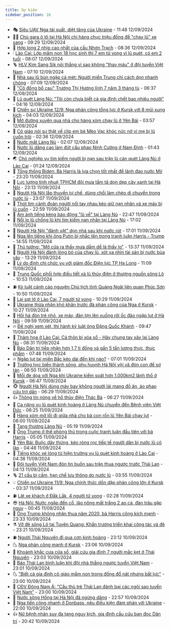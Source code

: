 ```yaml
---
title: Sự kiện
sidebar_position: 16
---
```


<!-- dantri-su-kien:START -->
- 🎭 [Siêu UAV Nga tái xuất, diệt tăng của Ukraine](https://dantri.com.vn/the-gioi/sieu-uav-nga-tai-xuat-diet-tang-cua-ukraine-20240910150742513.htm) - 11:48 12/09/2024
- 👨‍🏫 [Chủ gara ô tô tại Hà Nội chi hàng chục triệu đồng để &quot;chạy lũ&quot; xe sang](https://dantri.com.vn/o-to-xe-may/chu-gara-o-to-tai-ha-noi-chi-hang-chuc-trieu-dong-de-chay-lu-xe-sang-20240912161632932.htm) - 09:29 12/09/2024
- 🌮 [Hợp long 2 nhịp cao nhất của cầu Nhơn Trạch](https://dantri.com.vn/xa-hoi/hop-long-2-nhip-cao-nhat-cua-cau-nhon-trach-20240912121111791.htm) - 08:36 12/09/2024
- 🕯 [Lào Cai: Lớp mầm non 18 học sinh thì 7 em tử vong vì lũ quét, có em 2 tuổi](https://dantri.com.vn/giao-duc/lao-cai-lop-mam-non-18-hoc-sinh-thi-7-em-tu-vong-vi-lu-quet-co-em-2-tuoi-20240912150030318.htm) - 08:07 12/09/2024
- 🪜 [HLV Kim Sang Sik nói thẳng vì sao không &quot;thay máu&quot; ở đội tuyển Việt Nam](https://dantri.com.vn/the-thao/hlv-kim-sang-sik-noi-thang-vi-sao-khong-thay-mau-o-doi-tuyen-viet-nam-20240912135037750.htm) - 07:10 12/09/2024
- 🐘 [Nhà sau lũ bùn ngập cả mét: Người miền Trung chỉ cách dọn nhanh chóng](https://dantri.com.vn/doi-song/nha-sau-lu-bun-ngap-ca-met-nguoi-mien-trung-chi-cach-don-nhanh-chong-20240912133622206.htm) - 07:09 12/09/2024
- 🤔 [&quot;Cô đồng bổ cau&quot; Trương Thị Hương lĩnh 7 năm 3 tháng tù](https://dantri.com.vn/phap-luat/co-dong-bo-cau-truong-thi-huong-linh-7-nam-3-thang-tu-20240912132901408.htm) - 06:37 12/09/2024
- 🧠 [Lũ quét Làng Nủ: &quot;Tôi còn chưa biết cả gia đình chết bao nhiêu người&quot;](https://dantri.com.vn/xa-hoi/lu-quet-lang-nu-toi-con-chua-biet-ca-gia-dinh-chet-bao-nhieu-nguoi-20240912105426673.htm) - 04:16 12/09/2024
- 📝 [Chiến sự Ukraine 12/9: Nga phản công tổng lực ở Kursk với 8 mũi xung kích](https://dantri.com.vn/the-gioi/chien-su-ukraine-129-nga-phan-cong-tong-luc-o-kursk-voi-8-mui-xung-kich-20240912103823162.htm) - 04:03 12/09/2024
- 🦏 [Mở đường xuyên qua nhà cho hàng xóm chạy lũ ở Yên Bái](https://dantri.com.vn/xa-hoi/mo-duong-xuyen-qua-nha-cho-hang-xom-chay-lu-o-yen-bai-20240912100245134.htm) - 03:57 12/09/2024
- 🥰 [Cô giáo nói sự thật về clip em bé Mèo Vạc khóc nức nở vì mẹ bị lũ cuốn trôi](https://dantri.com.vn/giao-duc/co-giao-noi-su-that-ve-clip-em-be-meo-vac-khoc-nuc-no-vi-me-bi-lu-cuon-troi-20240912092746681.htm) - 02:36 12/09/2024
- 🤗 [Nước mắt Làng Nủ](https://dantri.com.vn/xa-hoi/nuoc-mat-lang-nu-20240912090633559.htm) - 02:07 12/09/2024
- 🌈 [Nước lũ dâng cao làm đứt cầu phao Ninh Cường ở Nam Định](https://dantri.com.vn/xa-hoi/nuoc-lu-dang-cao-lam-dut-cau-phao-ninh-cuong-o-nam-dinh-20240912082459356.htm) - 01:43 12/09/2024
- 🌏 [Chó nghiệp vụ tìm kiếm người bị nạn sau trận lũ càn quét Làng Nủ ở Lào Cai](https://dantri.com.vn/xa-hoi/cho-nghiep-vu-tim-kiem-nguoi-bi-nan-sau-tran-lu-can-quet-lang-nu-o-lao-cai-20240912082159383.htm) - 01:24 12/09/2024
- 💄 [Tổng thống Biden: Bà Harris là lựa chọn tốt nhất để lãnh đạo nước Mỹ](https://dantri.com.vn/the-gioi/tong-thong-biden-ba-harris-la-lua-chon-tot-nhat-de-lanh-dao-nuoc-my-20240911171755931.htm) - 23:20 11/09/2024
- 👺 [Lực lượng tinh nhuệ TPHCM đội mưa tầm tã dọn dẹp cây xanh tại Hà Nội](https://dantri.com.vn/xa-hoi/luc-luong-tinh-nhue-tphcm-doi-mua-tam-ta-don-dep-cay-xanh-tai-ha-noi-20240912011836400.htm) - 23:13 11/09/2024
- 👹 [Người Hà Nội lắp thuyền tự chế, dùng chổi làm chèo di chuyển trong nước lũ](https://dantri.com.vn/doi-song/nguoi-ha-noi-lap-thuyen-tu-che-dung-choi-lam-cheo-di-chuyen-trong-nuoc-lu-20240911212104225.htm) - 23:07 11/09/2024
- 🌊 [Thót tim cảnh đoàn người nối tay nhau kéo giữ nạn nhân và xe máy bị lũ cuốn](https://dantri.com.vn/an-sinh/thot-tim-canh-doan-nguoi-noi-tay-nhau-keo-giu-nan-nhan-va-xe-may-bi-lu-cuon-20240911202252304.htm) - 22:59 11/09/2024
- 🤠 [Ám ảnh tiếng kẻng báo động &quot;lũ về&quot; tại Làng Nủ](https://dantri.com.vn/xa-hoi/am-anh-tieng-keng-bao-dong-lu-ve-tai-lang-nu-20240912001951460.htm) - 22:47 11/09/2024
- 🎊 [Nỗi lo lũ chồng lũ khi tìm kiếm nạn nhân tại Làng Nủ](https://dantri.com.vn/xa-hoi/noi-lo-lu-chong-lu-khi-tim-kiem-nan-nhan-tai-lang-nu-20240911231727867.htm) - 17:02 11/09/2024
- 🐘 [Người Hà Nội &quot;đánh vật&quot; dọn nhà sau khi nước rút](https://dantri.com.vn/xa-hoi/nguoi-ha-noi-danh-vat-don-nha-sau-khi-nuoc-rut-20240911231052711.htm) - 17:01 11/09/2024
- 💂 [Nga lên tiếng khi ông Putin bị nhắc tên trong tranh luận Harris - Trump](https://dantri.com.vn/the-gioi/nga-len-tieng-khi-ong-putin-bi-nhac-ten-trong-tranh-luan-harris-trump-20240911194057480.htm) - 14:55 11/09/2024
- 👹 [Thủ tướng: &quot;Mở cửa ra thấy mưa dầm dề là thấy lo&quot;](https://dantri.com.vn/xa-hoi/thu-tuong-mo-cua-ra-thay-mua-dam-de-la-thay-lo-20240911201120378.htm) - 13:37 11/09/2024
- 🦒 [Người Hà Nội đành lòng bỏ của chạy lũ, xót xa nhìn tài sản bị nước bủa vây](https://dantri.com.vn/doi-song/nguoi-ha-noi-danh-long-bo-cua-chay-lu-xot-xa-nhin-tai-san-bi-nuoc-bua-vay-20240911200832069.htm) - 13:29 11/09/2024
- 🗽 [Lý do đình chỉ chức vụ với giám đốc Điện lực TP Hạ Long](https://dantri.com.vn/kinh-doanh/ly-do-dinh-chi-chuc-vu-voi-giam-doc-dien-luc-tp-ha-long-20240911180347028.htm) - 11:09 11/09/2024
- 💄 [Trung Quốc phối hợp điều tiết xả lũ thủy điện ở thượng nguồn sông Lô](https://dantri.com.vn/the-gioi/trung-quoc-phoi-hop-dieu-tiet-xa-lu-thuy-dien-o-thuong-nguon-song-lo-20240911174705112.htm) - 10:53 11/09/2024
- ⛽️ [Kỷ luật cảnh cáo nguyên Chủ tịch tỉnh Quảng Ngãi liên quan Phúc Sơn](https://dantri.com.vn/xa-hoi/ky-luat-canh-cao-nguyen-chu-tich-tinh-quang-ngai-lien-quan-phuc-son-20240911170611574.htm) - 10:50 11/09/2024
- 🥷 [Lại sạt lở ở Lào Cai, 7 người tử vong](https://dantri.com.vn/xa-hoi/lai-sat-lo-o-lao-cai-7-nguoi-tu-vong-20240911165144863.htm) - 10:29 11/09/2024
- 🤖 [Ukraine thừa nhận khó khăn trước đà phản công của Nga ở Kursk](https://dantri.com.vn/the-gioi/ukraine-thua-nhan-kho-khan-truoc-da-phan-cong-cua-nga-o-kursk-20240911163138082.htm) - 10:27 11/09/2024
- 🌊 [Hối hả đón trẻ nhỏ, xe máy, đàn lợn lên xuồng rời ốc đảo ngập lụt ở Hà Nội](https://dantri.com.vn/an-sinh/hoi-ha-don-tre-nho-xe-may-dan-lon-len-xuong-roi-oc-dao-ngap-lut-o-ha-noi-20240911163446221.htm) - 09:59 11/09/2024
- 🔥 [Đề nghị xem xét, thi hành kỷ luật ông Đặng Quốc Khánh](https://dantri.com.vn/xa-hoi/de-nghi-xem-xet-thi-hanh-ky-luat-ong-dang-quoc-khanh-20240911164026373.htm) - 09:47 11/09/2024
- 🦏 [Thảm họa ở Lào Cai: Cả thôn bị xóa sổ - Hãy chung tay xây lại Làng Nủ](https://dantri.com.vn/tam-long-nhan-ai/tham-hoa-o-lao-cai-ca-thon-bi-xoa-so-hay-chung-tay-xay-lai-lang-nu-20240911151224757.htm) - 08:31 11/09/2024
- 🐘 [Báo Dân trí tiếp nhận hơn 1,7 tỉ đồng và gần 5 tấn lương thực, thực phẩm](https://dantri.com.vn/tam-long-nhan-ai/bao-dan-tri-tiep-nhan-hon-17-ti-dong-va-gan-5-tan-luong-thuc-thuc-pham-20240911144046436.htm) - 07:48 11/09/2024
- 🔥 [Ngập lụt tại miền Bắc kéo dài đến khi nào?](https://dantri.com.vn/xa-hoi/ngap-lut-tai-mien-bac-keo-dai-den-khi-nao-20240911134533719.htm) - 07:01 11/09/2024
- 💼 [Trường học biến thành sông, phụ huynh Hà Nội vội vã đón con để sơ tán](https://dantri.com.vn/giao-duc/truong-hoc-bien-thanh-song-phu-huynh-ha-noi-voi-va-don-con-de-so-tan-20240911124932533.htm) - 06:50 11/09/2024
- 🚀 [Mối đe dọa với Nga khi Ukraine kiểm soát hơn 1.000km2 lãnh thổ ở Kursk](https://dantri.com.vn/the-gioi/moi-de-doa-voi-nga-khi-ukraine-kiem-soat-hon-1000km2-lanh-tho-o-kursk-20240909184143713.htm) - 06:47 11/09/2024
- 🐵 [Người Hà Nội dùng máy bay không người lái mang đồ ăn, áo phao cứu trợ dân](https://dantri.com.vn/doi-song/nguoi-ha-noi-dung-may-bay-khong-nguoi-lai-mang-do-an-ao-phao-cuu-tro-dan-20240911105740039.htm) - 06:29 11/09/2024
- 👍 [Thông tin nóng về hồ thủy điện Thác Bà](https://dantri.com.vn/kinh-doanh/thong-tin-nong-ve-ho-thuy-dien-thac-ba-20240911122603888.htm) - 06:27 11/09/2024
- 🚦 [Ca nặng vụ lũ quét kinh hoàng ở Làng Nủ chuyển đến Bệnh viện Việt Đức](https://dantri.com.vn/suc-khoe/ca-nang-vu-lu-quet-kinh-hoang-o-lang-nu-chuyen-den-benh-vien-viet-duc-20240911132503002.htm) - 06:25 11/09/2024
- 🥸 [Hàng xóm mở lối đi giữa nhà cho bà con rốn lũ Yên Bái chạy lụt](https://dantri.com.vn/xa-hoi/hang-xom-mo-loi-di-giua-nha-cho-ba-con-ron-lu-yen-bai-chay-lut-20240911113454672.htm) - 06:00 11/09/2024
- 🥷 [Tang thương Làng Nủ](https://dantri.com.vn/xa-hoi/tang-thuong-lang-nu-20240911112657439.htm) - 05:19 11/09/2024
- 🤡 [Ông Trump ở thế phòng thủ trong cuộc tranh luận đầu tiên với bà Harris](https://dantri.com.vn/the-gioi/ong-trump-o-the-phong-thu-trong-cuoc-tranh-luan-dau-tien-voi-ba-harris-20240911112718407.htm) - 05:05 11/09/2024
- 🥳 [Yên Bái: Buộc dây thừng, kéo ròng rọc tiếp tế người dân bị nước lũ cô lập](https://dantri.com.vn/xa-hoi/yen-bai-buoc-day-thung-keo-rong-roc-tiep-te-nguoi-dan-bi-nuoc-lu-co-lap-20240911104559543.htm) - 04:48 11/09/2024
- 🤩 [Tiếng khóc xé lòng từ hiện trường vụ lũ quét kinh hoàng ở Lào Cai](https://dantri.com.vn/xa-hoi/tieng-khoc-xe-long-tu-hien-truong-vu-lu-quet-kinh-hoang-o-lao-cai-20240911113739162.htm) - 04:38 11/09/2024
- 🎡 [Đội tuyển Việt Nam đón tin buồn sau trận thua ngược trước Thái Lan](https://dantri.com.vn/the-thao/doi-tuyen-viet-nam-don-tin-buon-sau-tran-thua-nguoc-truoc-thai-lan-20240911101304002.htm) - 04:13 11/09/2024
- 🪜 [21 cầu bị cấm, hạn chế lưu thông do nước lũ](https://dantri.com.vn/xa-hoi/21-cau-bi-cam-han-che-luu-thong-do-nuoc-lu-20240911094937684.htm) - 03:55 11/09/2024
- 💡 [Chiến sự Ukraine 11/9: Nga chính thức dồn dập phản công lớn ở Kursk](https://dantri.com.vn/the-gioi/chien-su-ukraine-119-nga-chinh-thuc-don-dap-phan-cong-lon-o-kursk-20240911092336070.htm) - 03:37 11/09/2024
- ⛽️ [Lật xe khách ở Đắk Lắk, 4 người tử vong](https://dantri.com.vn/xa-hoi/lat-xe-khach-o-dak-lak-4-nguoi-tu-vong-20240911084022437.htm) - 02:28 11/09/2024
- 😎 [Hà Nội: Nước ngập đến cổ, lão nông mất trắng 2 ao cá, đàn trâu gặp nguy](https://dantri.com.vn/lao-dong-viec-lam/ha-noi-nuoc-ngap-den-co-lao-nong-mat-trang-2-ao-ca-dan-trau-gap-nguy-20240911070122103.htm) - 00:45 11/09/2024
- 🗽 [Ông Trump không nhận thua năm 2020, bà Harris công kích mạnh](https://dantri.com.vn/the-gioi/ong-trump-khong-nhan-thua-nam-2020-ba-harris-cong-kich-manh-20240910215934212.htm) - 23:33 10/09/2024
- ⚗️ [Vỡ đê sông Lô tại Tuyên Quang: Khẩn trương triển khai công tác vá đê](https://dantri.com.vn/xa-hoi/vo-de-song-lo-tai-tuyen-quang-khan-truong-trien-khai-cong-tac-va-de-20240911062057490.htm) - 23:21 10/09/2024
- ⛽️ [Người Thái Nguyên đi qua cơn kinh hoàng](https://dantri.com.vn/xa-hoi/nguoi-thai-nguyen-di-qua-con-kinh-hoang-20240911001709757.htm) - 23:12 10/09/2024
- 🌜 [Nga phản công mạnh ở Kursk](https://dantri.com.vn/the-gioi/nga-phan-cong-manh-o-kursk-20240911052324133.htm) - 23:06 10/09/2024
- 🦩 [Khoảnh khắc cưa cửa sổ, giải cứu gia đình 7 người mắc kẹt ở Thái Nguyên](https://dantri.com.vn/doi-song/khoanh-khac-cua-cua-so-giai-cuu-gia-dinh-7-nguoi-mac-ket-o-thai-nguyen-20240910183538346.htm) - 23:03 10/09/2024
- 🦒 [Báo Thái Lan bình luận khi đội nhà thắng ngược tuyển Việt Nam](https://dantri.com.vn/the-thao/bao-thai-lan-binh-luan-khi-doi-nha-thang-nguoc-tuyen-viet-nam-20240911002335070.htm) - 23:01 10/09/2024
- 🌜 [&quot;Biết cả gia đình cô giáo mầm non trong đống đổ nát nhưng bất lực&quot;](https://dantri.com.vn/xa-hoi/biet-ca-gia-dinh-co-giao-mam-non-trong-dong-do-nat-nhung-bat-luc-20240910214040508.htm) - 23:00 10/09/2024
- 🐎 [CĐV Đông Nam Á: &quot;Cầu thủ trẻ Thái Lan đánh bại các ngôi sao tuyển Việt Nam&quot;](https://dantri.com.vn/the-thao/cdv-dong-nam-a-cau-thu-tre-thai-lan-danh-bai-cac-ngoi-sao-tuyen-viet-nam-20240910225005042.htm) - 23:00 10/09/2024
- 🌋 [Nước sông Hồng tại Hà Nội đã ngừng dâng](https://dantri.com.vn/xa-hoi/nuoc-song-hong-tai-ha-noi-da-ngung-dang-20240910230852485.htm) - 22:57 10/09/2024
- 🧰 [Nga tiến công nhanh ở Donbass, nêu điều kiện đàm phán với Ukraine](https://dantri.com.vn/the-gioi/nga-tien-cong-nhanh-o-donbass-neu-dieu-kien-dam-phan-voi-ukraine-20240910180459267.htm) - 22:00 10/09/2024
- 👍 [Nữ bệnh nhân suy đa tạng nguy kịch, gia đình cầu cứu bạn đọc Dân trí](https://dantri.com.vn/tam-long-nhan-ai/nu-benh-nhan-suy-da-tang-nguy-kich-gia-dinh-cau-cuu-ban-doc-dan-tri-20240903233548635.htm) - 20:42 10/09/2024<!-- dantri-su-kien:END -->
